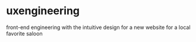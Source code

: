 # uxengineering
front-end engineering with the intuitive design for a new website for a local favorite saloon

